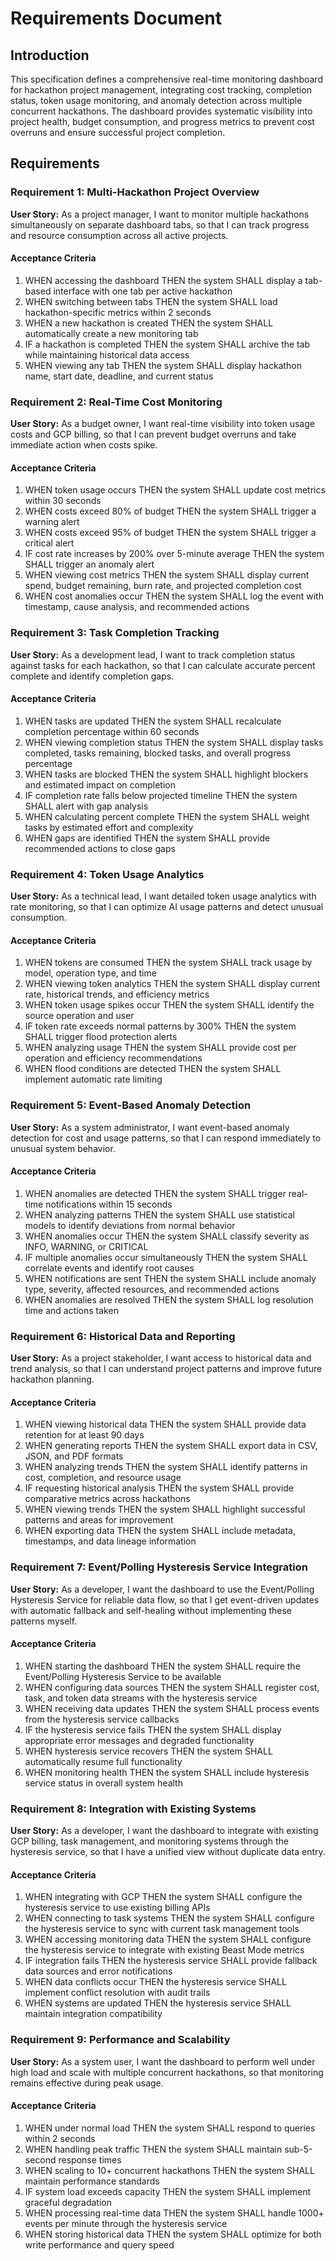 # Requirements Document

## Introduction

This specification defines a comprehensive real-time monitoring dashboard for hackathon project management, integrating cost tracking, completion status, token usage monitoring, and anomaly detection across multiple concurrent hackathons. The dashboard provides systematic visibility into project health, budget consumption, and progress metrics to prevent cost overruns and ensure successful project completion.

## Requirements

### Requirement 1: Multi-Hackathon Project Overview

**User Story:** As a project manager, I want to monitor multiple hackathons simultaneously on separate dashboard tabs, so that I can track progress and resource consumption across all active projects.

#### Acceptance Criteria

1. WHEN accessing the dashboard THEN the system SHALL display a tab-based interface with one tab per active hackathon
2. WHEN switching between tabs THEN the system SHALL load hackathon-specific metrics within 2 seconds
3. WHEN a new hackathon is created THEN the system SHALL automatically create a new monitoring tab
4. IF a hackathon is completed THEN the system SHALL archive the tab while maintaining historical data access
5. WHEN viewing any tab THEN the system SHALL display hackathon name, start date, deadline, and current status

### Requirement 2: Real-Time Cost Monitoring

**User Story:** As a budget owner, I want real-time visibility into token usage costs and GCP billing, so that I can prevent budget overruns and take immediate action when costs spike.

#### Acceptance Criteria

1. WHEN token usage occurs THEN the system SHALL update cost metrics within 30 seconds
2. WHEN costs exceed 80% of budget THEN the system SHALL trigger a warning alert
3. WHEN costs exceed 95% of budget THEN the system SHALL trigger a critical alert
4. IF cost rate increases by 200% over 5-minute average THEN the system SHALL trigger an anomaly alert
5. WHEN viewing cost metrics THEN the system SHALL display current spend, budget remaining, burn rate, and projected completion cost
6. WHEN cost anomalies occur THEN the system SHALL log the event with timestamp, cause analysis, and recommended actions

### Requirement 3: Task Completion Tracking

**User Story:** As a development lead, I want to track completion status against tasks for each hackathon, so that I can calculate accurate percent complete and identify completion gaps.

#### Acceptance Criteria

1. WHEN tasks are updated THEN the system SHALL recalculate completion percentage within 60 seconds
2. WHEN viewing completion status THEN the system SHALL display tasks completed, tasks remaining, blocked tasks, and overall progress percentage
3. WHEN tasks are blocked THEN the system SHALL highlight blockers and estimated impact on completion
4. IF completion rate falls below projected timeline THEN the system SHALL alert with gap analysis
5. WHEN calculating percent complete THEN the system SHALL weight tasks by estimated effort and complexity
6. WHEN gaps are identified THEN the system SHALL provide recommended actions to close gaps

### Requirement 4: Token Usage Analytics

**User Story:** As a technical lead, I want detailed token usage analytics with rate monitoring, so that I can optimize AI usage patterns and detect unusual consumption.

#### Acceptance Criteria

1. WHEN tokens are consumed THEN the system SHALL track usage by model, operation type, and time
2. WHEN viewing token analytics THEN the system SHALL display current rate, historical trends, and efficiency metrics
3. WHEN token usage spikes occur THEN the system SHALL identify the source operation and user
4. IF token rate exceeds normal patterns by 300% THEN the system SHALL trigger flood protection alerts
5. WHEN analyzing usage THEN the system SHALL provide cost per operation and efficiency recommendations
6. WHEN flood conditions are detected THEN the system SHALL implement automatic rate limiting

### Requirement 5: Event-Based Anomaly Detection

**User Story:** As a system administrator, I want event-based anomaly detection for cost and usage patterns, so that I can respond immediately to unusual system behavior.

#### Acceptance Criteria

1. WHEN anomalies are detected THEN the system SHALL trigger real-time notifications within 15 seconds
2. WHEN analyzing patterns THEN the system SHALL use statistical models to identify deviations from normal behavior
3. WHEN anomalies occur THEN the system SHALL classify severity as INFO, WARNING, or CRITICAL
4. IF multiple anomalies occur simultaneously THEN the system SHALL correlate events and identify root causes
5. WHEN notifications are sent THEN the system SHALL include anomaly type, severity, affected resources, and recommended actions
6. WHEN anomalies are resolved THEN the system SHALL log resolution time and actions taken

### Requirement 6: Historical Data and Reporting

**User Story:** As a project stakeholder, I want access to historical data and trend analysis, so that I can understand project patterns and improve future hackathon planning.

#### Acceptance Criteria

1. WHEN viewing historical data THEN the system SHALL provide data retention for at least 90 days
2. WHEN generating reports THEN the system SHALL export data in CSV, JSON, and PDF formats
3. WHEN analyzing trends THEN the system SHALL identify patterns in cost, completion, and resource usage
4. IF requesting historical analysis THEN the system SHALL provide comparative metrics across hackathons
5. WHEN viewing trends THEN the system SHALL highlight successful patterns and areas for improvement
6. WHEN exporting data THEN the system SHALL include metadata, timestamps, and data lineage information

### Requirement 7: Event/Polling Hysteresis Service Integration

**User Story:** As a developer, I want the dashboard to use the Event/Polling Hysteresis Service for reliable data flow, so that I get event-driven updates with automatic fallback and self-healing without implementing these patterns myself.

#### Acceptance Criteria

1. WHEN starting the dashboard THEN the system SHALL require the Event/Polling Hysteresis Service to be available
2. WHEN configuring data sources THEN the system SHALL register cost, task, and token data streams with the hysteresis service
3. WHEN receiving data updates THEN the system SHALL process events from the hysteresis service callbacks
4. IF the hysteresis service fails THEN the system SHALL display appropriate error messages and degraded functionality
5. WHEN hysteresis service recovers THEN the system SHALL automatically resume full functionality
6. WHEN monitoring health THEN the system SHALL include hysteresis service status in overall system health

### Requirement 8: Integration with Existing Systems

**User Story:** As a developer, I want the dashboard to integrate with existing GCP billing, task management, and monitoring systems through the hysteresis service, so that I have a unified view without duplicate data entry.

#### Acceptance Criteria

1. WHEN integrating with GCP THEN the system SHALL configure the hysteresis service to use existing billing APIs
2. WHEN connecting to task systems THEN the system SHALL configure the hysteresis service to sync with current task management tools
3. WHEN accessing monitoring data THEN the system SHALL configure the hysteresis service to integrate with existing Beast Mode metrics
4. IF integration fails THEN the hysteresis service SHALL provide fallback data sources and error notifications
5. WHEN data conflicts occur THEN the hysteresis service SHALL implement conflict resolution with audit trails
6. WHEN systems are updated THEN the hysteresis service SHALL maintain integration compatibility

### Requirement 9: Performance and Scalability

**User Story:** As a system user, I want the dashboard to perform well under high load and scale with multiple concurrent hackathons, so that monitoring remains effective during peak usage.

#### Acceptance Criteria

1. WHEN under normal load THEN the system SHALL respond to queries within 2 seconds
2. WHEN handling peak traffic THEN the system SHALL maintain sub-5-second response times
3. WHEN scaling to 10+ concurrent hackathons THEN the system SHALL maintain performance standards
4. IF system load exceeds capacity THEN the system SHALL implement graceful degradation
5. WHEN processing real-time data THEN the system SHALL handle 1000+ events per minute through the hysteresis service
6. WHEN storing historical data THEN the system SHALL optimize for both write performance and query speed